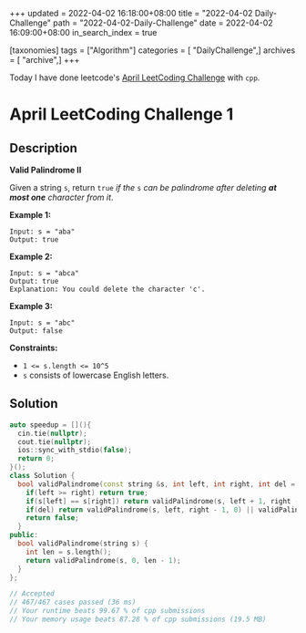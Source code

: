 +++
updated = 2022-04-02 16:18:00+08:00
title = "2022-04-02 Daily-Challenge"
path = "2022-04-02-Daily-Challenge"
date = 2022-04-02 16:09:00+08:00
in_search_index = true

[taxonomies]
tags = ["Algorithm"]
categories = [ "DailyChallenge",]
archives = [ "archive",]
+++

Today I have done leetcode's [April LeetCoding Challenge](https://leetcode.com/problems/reverse-string/) with `cpp`.

<!-- more -->

# April LeetCoding Challenge 1

## Description

**Valid Palindrome II**

Given a string `s`, return `true` *if the* `s` *can be palindrome after deleting **at most one** character from it*.

 

**Example 1:**

```
Input: s = "aba"
Output: true
```

**Example 2:**

```
Input: s = "abca"
Output: true
Explanation: You could delete the character 'c'.
```

**Example 3:**

```
Input: s = "abc"
Output: false
```

 

**Constraints:**

- `1 <= s.length <= 10^5`
- `s` consists of lowercase English letters.

## Solution

``` cpp
auto speedup = [](){
  cin.tie(nullptr);
  cout.tie(nullptr);
  ios::sync_with_stdio(false);
  return 0;
}();
class Solution {
  bool validPalindrome(const string &s, int left, int right, int del = 1) {
    if(left >= right) return true;
    if(s[left] == s[right]) return validPalindrome(s, left + 1, right - 1, del);
    if(del) return validPalindrome(s, left, right - 1, 0) || validPalindrome(s, left + 1, right, 0);
    return false;
  }
public:
  bool validPalindrome(string s) {
    int len = s.length();
    return validPalindrome(s, 0, len - 1);
  }
};

// Accepted
// 467/467 cases passed (36 ms)
// Your runtime beats 99.67 % of cpp submissions
// Your memory usage beats 87.28 % of cpp submissions (19.5 MB)
```
